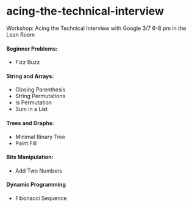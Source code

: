 # acing-the-technical-interview
Workshop: Acing the Technical Interview with Google
3/7 6-8 pm in the Lean Room

#### Beginner Problems:
- Fizz Buzz

####  String and Arrays:
- Closing Parenthesis
- String Permutations
- Is Permutation
- Sum in a List

#### Trees and Graphs:
- Minimal Binary Tree
- Paint Fill

#### Bits Manipulation:
- Add Two Numbers

#### Dynamic Programming
- Fibonacci Sequence
